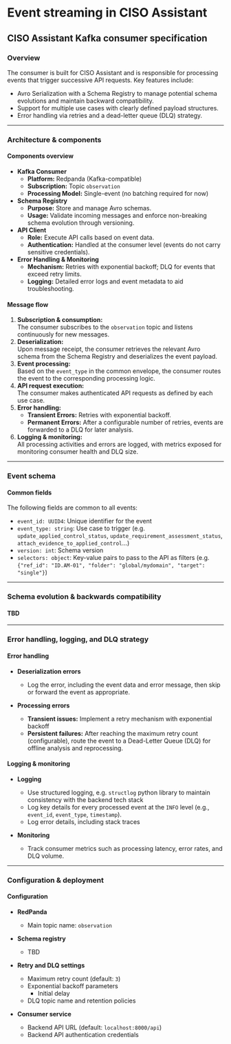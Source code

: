 # Event streaming in CISO Assistant

## CISO Assistant Kafka consumer specification

### Overview

The consumer is built for CISO Assistant and is responsible for processing events that trigger successive API requests. Key features include:

- Avro Serialization with a Schema Registry to manage potential schema evolutions and maintain backward compatibility.
- Support for multiple use cases with clearly defined payload structures.
- Error handling via retries and a dead-letter queue (DLQ) strategy.

---

### Architecture & components

#### Components overview

- **Kafka Consumer**
  - **Platform:** Redpanda (Kafka-compatible)
  - **Subscription:** Topic `observation`
  - **Processing Model:** Single-event (no batching required for now)
- **Schema Registry**
  - **Purpose:** Store and manage Avro schemas.
  - **Usage:** Validate incoming messages and enforce non-breaking schema evolution through versioning.
- **API Client**
  - **Role:** Execute API calls based on event data.
  - **Authentication:** Handled at the consumer level (events do not carry sensitive credentials).
- **Error Handling & Monitoring**
  - **Mechanism:** Retries with exponential backoff; DLQ for events that exceed retry limits.
  - **Logging:** Detailed error logs and event metadata to aid troubleshooting.

#### Message flow

1. **Subscription & consumption:**  
   The consumer subscribes to the `observation` topic and listens continuously for new messages.
2. **Deserialization:**  
   Upon message receipt, the consumer retrieves the relevant Avro schema from the Schema Registry and deserializes the event payload.
3. **Event processing:**  
   Based on the `event_type` in the common envelope, the consumer routes the event to the corresponding processing logic.
4. **API request execution:**  
   The consumer makes authenticated API requests as defined by each use case.
5. **Error handling:**
   - **Transient Errors:** Retries with exponential backoff.
   - **Permanent Errors:** After a configurable number of retries, events are forwarded to a DLQ for later analysis.
6. **Logging & monitoring:**  
   All processing activities and errors are logged, with metrics exposed for monitoring consumer health and DLQ size.

---

### Event schema

#### Common fields

The following fields are common to all events:

- `event_id: UUID4`: Unique identifier for the event
- `event_type: string`: Use case to trigger (e.g. `update_applied_control_status`, `update_requirement_assessment_status`, `attach_evidence_to_applied_control`...)
- `version: int`: Schema version
- `selectors: object`: Key-value pairs to pass to the API as filters (e.g. `{"ref_id": "ID.AM-01", "folder": "global/mydomain", "target": "single"}`)

---

### Schema evolution & backwards compatibility

#### TBD

---

### Error handling, logging, and DLQ strategy

#### Error handling

- **Deserialization errors**

  - Log the error, including the event data and error message, then skip or forward the event as appropriate.

- **Processing errors**
  - **Transient issues:** Implement a retry mechanism with exponential backoff
  - **Persistent failures:** After reaching the maximum retry count (configurable), route the event to a Dead-Letter Queue (DLQ) for offline analysis and reprocessing.

#### Logging & monitoring

- **Logging**

  - Use structured logging, e.g. `structlog` python library to maintain consistency with the backend tech stack
  - Log key details for every processed event at the `INFO` level (e.g., `event_id`, `event_type`, `timestamp`).
  - Log error details, including stack traces

- **Monitoring**
  - Track consumer metrics such as processing latency, error rates, and DLQ volume.

---

### Configuration & deployment

#### Configuration

- **RedPanda**

  - Main topic name: `observation`

- **Schema registry**

  - TBD

- **Retry and DLQ settings**

  - Maximum retry count (default: `3`)
  - Exponential backoff parameters
    - Initial delay
  - DLQ topic name and retention policies

- **Consumer service**
  - Backend API URL (default: `localhost:8000/api`)
  - Backend API authentication credentials
